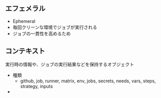 ## エフェメラル

- Ephemeral
- 毎回クリーンな環境でジョブが実行される
- ジョブの一貫性を高めるため

## コンテキスト

実行時の情報や、ジョブの実行結果などを保持するオブジェクト

- 種類
  - github, job, runner, matrix, env, jobs, secrets, needs, vars, steps, strategy, inputs
- 

